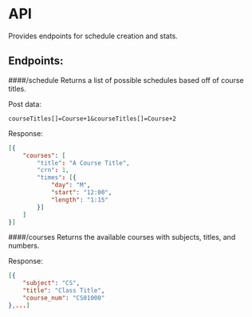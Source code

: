 API
===

Provides endpoints for schedule creation and stats.

Endpoints:
-------------
####/schedule
    Returns a list of possible schedules based off of course titles.

Post data:
```
courseTitles[]=Course+1&courseTitles[]=Course+2
```
Response:
```json
[{
	"courses": [
		"title": "A Course Title",
		"crn": 1,
		"times": [{
			"day": "M",
			"start": "12:00",
			"length": "1:15"
		}]
    ]
}]
```

####/courses
    Returns the available courses with subjects, titles, and numbers.

Response:
```json
[{
	"subject": "CS",
	"title": "Class Title",
	"course_num": "CS01000"
},...]
```